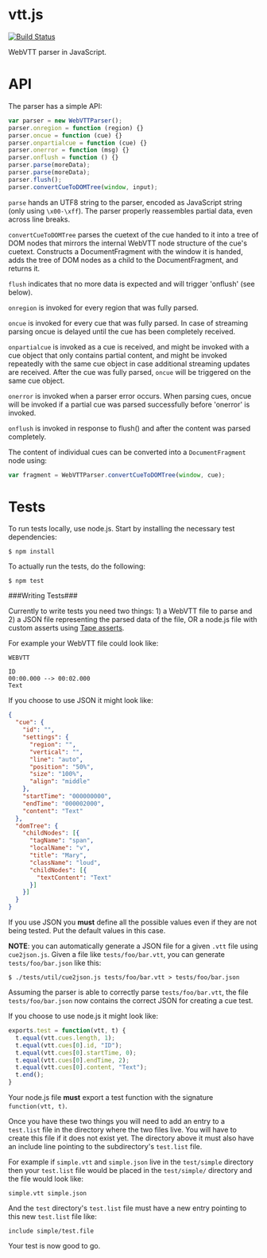 vtt.js
======

[![Build Status](https://travis-ci.org/andreasgal/vtt.js.png?branch=master)](https://travis-ci.org/andreasgal/vtt.js)

WebVTT parser in JavaScript.

API
===

The parser has a simple API:

```javascript
var parser = new WebVTTParser();
parser.onregion = function (region) {}
parser.oncue = function (cue) {}
parser.onpartialcue = function (cue) {}
parser.onerror = function (msg) {}
parser.onflush = function () {}
parser.parse(moreData);
parser.parse(moreData);
parser.flush();
parser.convertCueToDOMTree(window, input);
```

`parse` hands an UTF8 string to the parser, encoded as JavaScript string (only using `\x00-\xff`). The parser properly reassembles partial data, even across line breaks.

```convertCueToDOMTree``` parses the cuetext of the cue handed to it into a tree of DOM nodes that mirrors the internal WebVTT node structure of the cue's cuetext. Constructs a DocumentFragment with the window it is handed, adds the tree of DOM nodes as a child to the DocumentFragment, and returns it.

`flush` indicates that no more data is expected and will trigger 'onflush' (see below).

`onregion` is invoked for every region that was fully parsed.

`oncue` is invoked for every cue that was fully parsed. In case of streaming parsing oncue is delayed until the cue has been completely received.

`onpartialcue` is invoked as a cue is received, and might be invoked with a cue object that only contains partial content, and might be invoked repeatedly with the same cue object in case additional streaming updates are received. After the cue was fully parsed, `oncue` will be triggered on the same cue object.

`onerror` is invoked when a parser error occurs. When parsing cues, oncue will be invoked if a partial cue was parsed successfully before 'onerror' is invoked.

`onflush` is invoked in response to flush() and after the content was parsed completely.

The content of individual cues can be converted into a `DocumentFragment` node using:

```javascript
var fragment = WebVTTParser.convertCueToDOMTree(window, cue);
```

Tests
=====

To run tests locally, use node.js. Start by installing the necessary test dependencies:

```
$ npm install
```

To actually run the tests, do the following:

```
$ npm test
```

###Writing Tests###

Currently to write tests you need two things: 1) a WebVTT file to parse and 2) a JSON file representing
the parsed data of the file, OR a node.js file with custom asserts using [Tape asserts](https://npmjs.org/package/tape).

For example your WebVTT file could look like:

```
WEBVTT

ID
00:00.000 --> 00:02.000
Text
```

If you choose to use JSON it might look like:
``` json
{
  "cue": {
    "id": "",
    "settings": {
      "region": "",
      "vertical": "",
      "line": "auto",
      "position": "50%",
      "size": "100%",
      "align": "middle"
    },
    "startTime": "000000000",
    "endTime": "000002000",
    "content": "Text"
  },
  "domTree": {
    "childNodes": [{
      "tagName": "span",
      "localName": "v",
      "title": "Mary",
      "className": "loud",
      "childNodes": [{
        "textContent": "Text"
      }]
    }]
  }
}
```

If you use JSON you **must** define all the possible values even if they are
not being tested. Put the default values in this case.

**NOTE**: you can automatically generate a JSON file for a given `.vtt` file using `cue2json.js`.
Given a file like `tests/foo/bar.vtt`, you can generate `tests/foo/bar.json` like this:

```
$ ./tests/util/cue2json.js tests/foo/bar.vtt > tests/foo/bar.json
```

Assuming the parser is able to correctly parse `tests/foo/bar.vtt`, the file `tests/foo/bar.json`
now contains the correct JSON for creating a cue test.

If you choose to use node.js it might look like:

```javascript
exports.test = function(vtt, t) {
  t.equal(vtt.cues.length, 1);
  t.equal(vtt.cues[0].id, "ID");
  t.equal(vtt.cues[0].startTime, 0);
  t.equal(vtt.cues[0].endTime, 2);
  t.equal(vtt.cues[0].content, "Text");
  t.end();
}
```
Your node.js file **must** export a test function with the signature ```function(vtt, t)```.

Once you have these two things you will need to add an entry to a ```test.list``` file
in the directory where the two files live. You will have to create this file if it
does not exist yet. The directory above it must also have an include line pointing to
the subdirectory's ```test.list``` file.

For example if ```simple.vtt``` and ```simple.json``` live in the ```test/simple``` directory
then your ```test.list``` file would be placed  in the ```test/simple/``` directory and the file would
look like:

```
simple.vtt simple.json
```

And the ```test``` directory's ```test.list``` file must have a new entry pointing to this
new ```test.list``` file like:

```
include simple/test.file
```

Your test is now good to go.

